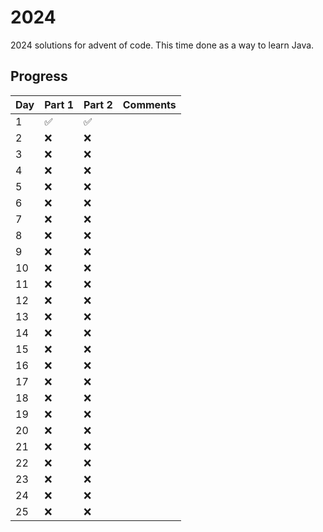 # 2024

2024 solutions for advent of code. This time done as a way to learn Java.

## Progress

| Day | Part 1             | Part 2             | Comments |
|-----|--------------------|--------------------|----------|
| 1   | :white_check_mark: | :white_check_mark: |          |
| 2   | :x:                | :x:                |          |
| 3   | :x:                | :x:                |          | 
| 4   | :x:                | :x:                |          | 
| 5   | :x:                | :x:                |          | 
| 6   | :x:                | :x:                |          | 
| 7   | :x:                | :x:                |          | 
| 8   | :x:                | :x:                |          | 
| 9   | :x:                | :x:                |          | 
| 10  | :x:                | :x:                |          | 
| 11  | :x:                | :x:                |          | 
| 12  | :x:                | :x:                |          | 
| 13  | :x:                | :x:                |          | 
| 14  | :x:                | :x:                |          | 
| 15  | :x:                | :x:                |          | 
| 16  | :x:                | :x:                |          | 
| 17  | :x:                | :x:                |          | 
| 18  | :x:                | :x:                |          | 
| 19  | :x:                | :x:                |          | 
| 20  | :x:                | :x:                |          | 
| 21  | :x:                | :x:                |          | 
| 22  | :x:                | :x:                |          | 
| 23  | :x:                | :x:                |          | 
| 24  | :x:                | :x:                |          | 
| 25  | :x:                | :x:                |          | 
